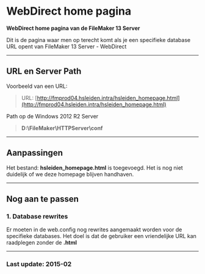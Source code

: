 # WebDirect home pagina

**WebDirect home pagina van de FileMaker 13 Server**

Dit is de pagina waar men op terecht komt als je een specifieke database URL opent 
van FileMaker 13 Server - WebDirect

- - -

## URL en Server Path

Voorbeeld van een URL:
> URL: [http://fmprod04.hsleiden.intra/hsleiden_homepage.html](http://fmprod04.hsleiden.intra/hsleiden_homepage.html)

Path op de Windows 2012 R2 Server
> **D:\FileMaker\HTTPServer\conf** 

- - -

## Aanpassingen

Het bestand: **hsleiden_homepage.html** is toegevoegd.
Het is nog niet duidelijk of we deze homepage blijven handhaven.

- - -

## Nog aan te passen

### 1. Database rewrites
Er moeten in de web.config nog rewrites aangemaakt worden voor de specifieke databases.
Het doel is dat de gebruiker een vriendelijke URL kan raadplegen zonder de **.html**

- - -

### Last update: 2015-02